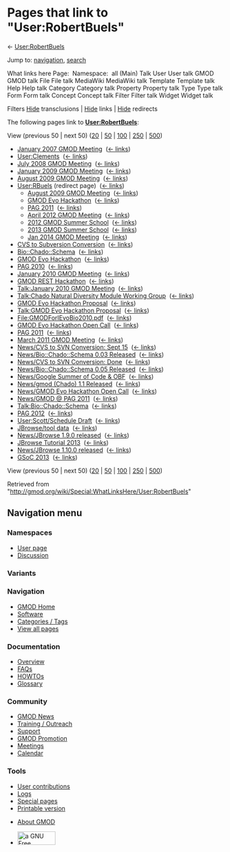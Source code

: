 <div id="mw-page-base" class="noprint">

</div>

<div id="mw-head-base" class="noprint">

</div>

<div id="content" class="mw-body" role="main">

<span id="top"></span>

<div id="mw-js-message" style="display:none;">

</div>



# <span dir="auto">Pages that link to "User:RobertBuels"</span>

<div id="bodyContent">

<div id="contentSub">

← [User:RobertBuels](/wiki/User:RobertBuels "User:RobertBuels")

</div>

<div id="jump-to-nav" class="mw-jump">

Jump to: [navigation](#mw-navigation), [search](#p-search)

</div>

<div id="mw-content-text">

What links here Page:  Namespace:  all (Main) Talk User User talk GMOD
GMOD talk File File talk MediaWiki MediaWiki talk Template Template talk
Help Help talk Category Category talk Property Property talk Type Type
talk Form Form talk Concept Concept talk Filter Filter talk Widget
Widget talk

Filters
[Hide](/mediawiki/index.php?title=Special:WhatLinksHere/User:RobertBuels&hidetrans=1 "Special:WhatLinksHere/User:RobertBuels")
transclusions \|
[Hide](/mediawiki/index.php?title=Special:WhatLinksHere/User:RobertBuels&hidelinks=1 "Special:WhatLinksHere/User:RobertBuels")
links \|
[Hide](/mediawiki/index.php?title=Special:WhatLinksHere/User:RobertBuels&hideredirs=1 "Special:WhatLinksHere/User:RobertBuels")
redirects

The following pages link to
**[User:RobertBuels](/wiki/User:RobertBuels "User:RobertBuels")**:

View (previous 50 \| next 50)
([20](/mediawiki/index.php?title=Special:WhatLinksHere/User:RobertBuels&limit=20 "Special:WhatLinksHere/User:RobertBuels")
\|
[50](/mediawiki/index.php?title=Special:WhatLinksHere/User:RobertBuels&limit=50 "Special:WhatLinksHere/User:RobertBuels")
\|
[100](/mediawiki/index.php?title=Special:WhatLinksHere/User:RobertBuels&limit=100 "Special:WhatLinksHere/User:RobertBuels")
\|
[250](/mediawiki/index.php?title=Special:WhatLinksHere/User:RobertBuels&limit=250 "Special:WhatLinksHere/User:RobertBuels")
\|
[500](/mediawiki/index.php?title=Special:WhatLinksHere/User:RobertBuels&limit=500 "Special:WhatLinksHere/User:RobertBuels"))

- [January 2007 GMOD
  Meeting](/wiki/January_2007_GMOD_Meeting "January 2007 GMOD Meeting") ‎
  <span class="mw-whatlinkshere-tools">([←
  links](/mediawiki/index.php?title=Special:WhatLinksHere&target=January+2007+GMOD+Meeting "Special:WhatLinksHere"))</span>
- [User:Clements](/wiki/User:Clements "User:Clements") ‎
  <span class="mw-whatlinkshere-tools">([←
  links](/mediawiki/index.php?title=Special:WhatLinksHere&target=User%3AClements "Special:WhatLinksHere"))</span>
- [July 2008 GMOD
  Meeting](/wiki/July_2008_GMOD_Meeting "July 2008 GMOD Meeting") ‎
  <span class="mw-whatlinkshere-tools">([←
  links](/mediawiki/index.php?title=Special:WhatLinksHere&target=July+2008+GMOD+Meeting "Special:WhatLinksHere"))</span>
- [January 2009 GMOD
  Meeting](/wiki/January_2009_GMOD_Meeting "January 2009 GMOD Meeting") ‎
  <span class="mw-whatlinkshere-tools">([←
  links](/mediawiki/index.php?title=Special:WhatLinksHere&target=January+2009+GMOD+Meeting "Special:WhatLinksHere"))</span>
- [August 2009 GMOD
  Meeting](/wiki/August_2009_GMOD_Meeting "August 2009 GMOD Meeting") ‎
  <span class="mw-whatlinkshere-tools">([←
  links](/mediawiki/index.php?title=Special:WhatLinksHere&target=August+2009+GMOD+Meeting "Special:WhatLinksHere"))</span>
- [User:RBuels](/mediawiki/index.php?title=User:RBuels&redirect=no "User:RBuels")
  (redirect page) ‎ <span class="mw-whatlinkshere-tools">([←
  links](/mediawiki/index.php?title=Special:WhatLinksHere&target=User%3ARBuels "Special:WhatLinksHere"))</span>
  - [August 2009 GMOD
    Meeting](/wiki/August_2009_GMOD_Meeting "August 2009 GMOD Meeting") ‎
    <span class="mw-whatlinkshere-tools">([←
    links](/mediawiki/index.php?title=Special:WhatLinksHere&target=August+2009+GMOD+Meeting "Special:WhatLinksHere"))</span>
  - [GMOD Evo Hackathon](/wiki/GMOD_Evo_Hackathon "GMOD Evo Hackathon") ‎
    <span class="mw-whatlinkshere-tools">([←
    links](/mediawiki/index.php?title=Special:WhatLinksHere&target=GMOD+Evo+Hackathon "Special:WhatLinksHere"))</span>
  - [PAG 2011](/wiki/PAG_2011 "PAG 2011") ‎
    <span class="mw-whatlinkshere-tools">([←
    links](/mediawiki/index.php?title=Special:WhatLinksHere&target=PAG+2011 "Special:WhatLinksHere"))</span>
  - [April 2012 GMOD
    Meeting](/wiki/April_2012_GMOD_Meeting "April 2012 GMOD Meeting") ‎
    <span class="mw-whatlinkshere-tools">([←
    links](/mediawiki/index.php?title=Special:WhatLinksHere&target=April+2012+GMOD+Meeting "Special:WhatLinksHere"))</span>
  - [2012 GMOD Summer
    School](/wiki/2012_GMOD_Summer_School "2012 GMOD Summer School") ‎
    <span class="mw-whatlinkshere-tools">([←
    links](/mediawiki/index.php?title=Special:WhatLinksHere&target=2012+GMOD+Summer+School "Special:WhatLinksHere"))</span>
  - [2013 GMOD Summer
    School](/wiki/2013_GMOD_Summer_School "2013 GMOD Summer School") ‎
    <span class="mw-whatlinkshere-tools">([←
    links](/mediawiki/index.php?title=Special:WhatLinksHere&target=2013+GMOD+Summer+School "Special:WhatLinksHere"))</span>
  - [Jan 2014 GMOD
    Meeting](/wiki/Jan_2014_GMOD_Meeting "Jan 2014 GMOD Meeting") ‎
    <span class="mw-whatlinkshere-tools">([←
    links](/mediawiki/index.php?title=Special:WhatLinksHere&target=Jan+2014+GMOD+Meeting "Special:WhatLinksHere"))</span>
- [CVS to Subversion
  Conversion](/wiki/CVS_to_Subversion_Conversion "CVS to Subversion Conversion")
  ‎ <span class="mw-whatlinkshere-tools">([←
  links](/mediawiki/index.php?title=Special:WhatLinksHere&target=CVS+to+Subversion+Conversion "Special:WhatLinksHere"))</span>
- [Bio::Chado::Schema](/wiki/Bio::Chado::Schema "Bio::Chado::Schema") ‎
  <span class="mw-whatlinkshere-tools">([←
  links](/mediawiki/index.php?title=Special:WhatLinksHere&target=Bio%3A%3AChado%3A%3ASchema "Special:WhatLinksHere"))</span>
- [GMOD Evo Hackathon](/wiki/GMOD_Evo_Hackathon "GMOD Evo Hackathon") ‎
  <span class="mw-whatlinkshere-tools">([←
  links](/mediawiki/index.php?title=Special:WhatLinksHere&target=GMOD+Evo+Hackathon "Special:WhatLinksHere"))</span>
- [PAG 2010](/wiki/PAG_2010 "PAG 2010") ‎
  <span class="mw-whatlinkshere-tools">([←
  links](/mediawiki/index.php?title=Special:WhatLinksHere&target=PAG+2010 "Special:WhatLinksHere"))</span>
- [January 2010 GMOD
  Meeting](/wiki/January_2010_GMOD_Meeting "January 2010 GMOD Meeting") ‎
  <span class="mw-whatlinkshere-tools">([←
  links](/mediawiki/index.php?title=Special:WhatLinksHere&target=January+2010+GMOD+Meeting "Special:WhatLinksHere"))</span>
- [GMOD REST Hackathon](/wiki/GMOD_REST_Hackathon "GMOD REST Hackathon")
  ‎ <span class="mw-whatlinkshere-tools">([←
  links](/mediawiki/index.php?title=Special:WhatLinksHere&target=GMOD+REST+Hackathon "Special:WhatLinksHere"))</span>
- [Talk:January 2010 GMOD
  Meeting](/wiki/Talk:January_2010_GMOD_Meeting "Talk:January 2010 GMOD Meeting")
  ‎ <span class="mw-whatlinkshere-tools">([←
  links](/mediawiki/index.php?title=Special:WhatLinksHere&target=Talk%3AJanuary+2010+GMOD+Meeting "Special:WhatLinksHere"))</span>
- [Talk:Chado Natural Diversity Module Working
  Group](/wiki/Talk:Chado_Natural_Diversity_Module_Working_Group "Talk:Chado Natural Diversity Module Working Group")
  ‎ <span class="mw-whatlinkshere-tools">([←
  links](/mediawiki/index.php?title=Special:WhatLinksHere&target=Talk%3AChado+Natural+Diversity+Module+Working+Group "Special:WhatLinksHere"))</span>
- [GMOD Evo Hackathon
  Proposal](/wiki/GMOD_Evo_Hackathon_Proposal "GMOD Evo Hackathon Proposal")
  ‎ <span class="mw-whatlinkshere-tools">([←
  links](/mediawiki/index.php?title=Special:WhatLinksHere&target=GMOD+Evo+Hackathon+Proposal "Special:WhatLinksHere"))</span>
- [Talk:GMOD Evo Hackathon
  Proposal](/wiki/Talk:GMOD_Evo_Hackathon_Proposal "Talk:GMOD Evo Hackathon Proposal")
  ‎ <span class="mw-whatlinkshere-tools">([←
  links](/mediawiki/index.php?title=Special:WhatLinksHere&target=Talk%3AGMOD+Evo+Hackathon+Proposal "Special:WhatLinksHere"))</span>
- [File:GMODForIEvoBio2010.pdf](/wiki/File:GMODForIEvoBio2010.pdf "File:GMODForIEvoBio2010.pdf")
  ‎ <span class="mw-whatlinkshere-tools">([←
  links](/mediawiki/index.php?title=Special:WhatLinksHere&target=File%3AGMODForIEvoBio2010.pdf "Special:WhatLinksHere"))</span>
- [GMOD Evo Hackathon Open
  Call](/wiki/GMOD_Evo_Hackathon_Open_Call "GMOD Evo Hackathon Open Call")
  ‎ <span class="mw-whatlinkshere-tools">([←
  links](/mediawiki/index.php?title=Special:WhatLinksHere&target=GMOD+Evo+Hackathon+Open+Call "Special:WhatLinksHere"))</span>
- [PAG 2011](/wiki/PAG_2011 "PAG 2011") ‎
  <span class="mw-whatlinkshere-tools">([←
  links](/mediawiki/index.php?title=Special:WhatLinksHere&target=PAG+2011 "Special:WhatLinksHere"))</span>
- [March 2011 GMOD
  Meeting](/wiki/March_2011_GMOD_Meeting "March 2011 GMOD Meeting") ‎
  <span class="mw-whatlinkshere-tools">([←
  links](/mediawiki/index.php?title=Special:WhatLinksHere&target=March+2011+GMOD+Meeting "Special:WhatLinksHere"))</span>
- [News/CVS to SVN Conversion: Sept
  15](/wiki/News/CVS_to_SVN_Conversion:_Sept_15 "News/CVS to SVN Conversion: Sept 15")
  ‎ <span class="mw-whatlinkshere-tools">([←
  links](/mediawiki/index.php?title=Special:WhatLinksHere&target=News%2FCVS+to+SVN+Conversion%3A+Sept+15 "Special:WhatLinksHere"))</span>
- [News/Bio::Chado::Schema 0.03
  Released](/wiki/News/Bio::Chado::Schema_0.03_Released "News/Bio::Chado::Schema 0.03 Released")
  ‎ <span class="mw-whatlinkshere-tools">([←
  links](/mediawiki/index.php?title=Special:WhatLinksHere&target=News%2FBio%3A%3AChado%3A%3ASchema+0.03+Released "Special:WhatLinksHere"))</span>
- [News/CVS to SVN Conversion:
  Done](/wiki/News/CVS_to_SVN_Conversion:_Done "News/CVS to SVN Conversion: Done")
  ‎ <span class="mw-whatlinkshere-tools">([←
  links](/mediawiki/index.php?title=Special:WhatLinksHere&target=News%2FCVS+to+SVN+Conversion%3A+Done "Special:WhatLinksHere"))</span>
- [News/Bio::Chado::Schema 0.05
  Released](/wiki/News/Bio::Chado::Schema_0.05_Released "News/Bio::Chado::Schema 0.05 Released")
  ‎ <span class="mw-whatlinkshere-tools">([←
  links](/mediawiki/index.php?title=Special:WhatLinksHere&target=News%2FBio%3A%3AChado%3A%3ASchema+0.05+Released "Special:WhatLinksHere"))</span>
- [News/Google Summer of Code &
  OBF](/wiki/News/Google_Summer_of_Code_%26_OBF "News/Google Summer of Code & OBF")
  ‎ <span class="mw-whatlinkshere-tools">([←
  links](/mediawiki/index.php?title=Special:WhatLinksHere&target=News%2FGoogle+Summer+of+Code+%26+OBF "Special:WhatLinksHere"))</span>
- [News/gmod (Chado) 1.1
  Released](/wiki/News/gmod_(Chado)_1.1_Released "News/gmod (Chado) 1.1 Released")
  ‎ <span class="mw-whatlinkshere-tools">([←
  links](/mediawiki/index.php?title=Special:WhatLinksHere&target=News%2Fgmod+%28Chado%29+1.1+Released "Special:WhatLinksHere"))</span>
- [News/GMOD Evo Hackathon Open
  Call](/wiki/News/GMOD_Evo_Hackathon_Open_Call "News/GMOD Evo Hackathon Open Call")
  ‎ <span class="mw-whatlinkshere-tools">([←
  links](/mediawiki/index.php?title=Special:WhatLinksHere&target=News%2FGMOD+Evo+Hackathon+Open+Call "Special:WhatLinksHere"))</span>
- [News/GMOD @ PAG
  2011](/wiki/News/GMOD_@_PAG_2011 "News/GMOD @ PAG 2011") ‎
  <span class="mw-whatlinkshere-tools">([←
  links](/mediawiki/index.php?title=Special:WhatLinksHere&target=News%2FGMOD+%40+PAG+2011 "Special:WhatLinksHere"))</span>
- [Talk:Bio::Chado::Schema](/wiki/Talk:Bio::Chado::Schema "Talk:Bio::Chado::Schema")
  ‎ <span class="mw-whatlinkshere-tools">([←
  links](/mediawiki/index.php?title=Special:WhatLinksHere&target=Talk%3ABio%3A%3AChado%3A%3ASchema "Special:WhatLinksHere"))</span>
- [PAG 2012](/wiki/PAG_2012 "PAG 2012") ‎
  <span class="mw-whatlinkshere-tools">([←
  links](/mediawiki/index.php?title=Special:WhatLinksHere&target=PAG+2012 "Special:WhatLinksHere"))</span>
- [User:Scott/Schedule
  Draft](/wiki/User:Scott/Schedule_Draft "User:Scott/Schedule Draft") ‎
  <span class="mw-whatlinkshere-tools">([←
  links](/mediawiki/index.php?title=Special:WhatLinksHere&target=User%3AScott%2FSchedule+Draft "Special:WhatLinksHere"))</span>
- [JBrowse/tool data](/wiki/JBrowse/tool_data "JBrowse/tool data") ‎
  <span class="mw-whatlinkshere-tools">([←
  links](/mediawiki/index.php?title=Special:WhatLinksHere&target=JBrowse%2Ftool+data "Special:WhatLinksHere"))</span>
- [News/JBrowse 1.9.0
  released](/wiki/News/JBrowse_1.9.0_released "News/JBrowse 1.9.0 released")
  ‎ <span class="mw-whatlinkshere-tools">([←
  links](/mediawiki/index.php?title=Special:WhatLinksHere&target=News%2FJBrowse+1.9.0+released "Special:WhatLinksHere"))</span>
- [JBrowse Tutorial
  2013](/wiki/JBrowse_Tutorial_2013 "JBrowse Tutorial 2013") ‎
  <span class="mw-whatlinkshere-tools">([←
  links](/mediawiki/index.php?title=Special:WhatLinksHere&target=JBrowse+Tutorial+2013 "Special:WhatLinksHere"))</span>
- [News/JBrowse 1.10.0
  released](/wiki/News/JBrowse_1.10.0_released "News/JBrowse 1.10.0 released")
  ‎ <span class="mw-whatlinkshere-tools">([←
  links](/mediawiki/index.php?title=Special:WhatLinksHere&target=News%2FJBrowse+1.10.0+released "Special:WhatLinksHere"))</span>
- [GSoC 2013](/wiki/GSoC_2013 "GSoC 2013") ‎
  <span class="mw-whatlinkshere-tools">([←
  links](/mediawiki/index.php?title=Special:WhatLinksHere&target=GSoC+2013 "Special:WhatLinksHere"))</span>

View (previous 50 \| next 50)
([20](/mediawiki/index.php?title=Special:WhatLinksHere/User:RobertBuels&limit=20 "Special:WhatLinksHere/User:RobertBuels")
\|
[50](/mediawiki/index.php?title=Special:WhatLinksHere/User:RobertBuels&limit=50 "Special:WhatLinksHere/User:RobertBuels")
\|
[100](/mediawiki/index.php?title=Special:WhatLinksHere/User:RobertBuels&limit=100 "Special:WhatLinksHere/User:RobertBuels")
\|
[250](/mediawiki/index.php?title=Special:WhatLinksHere/User:RobertBuels&limit=250 "Special:WhatLinksHere/User:RobertBuels")
\|
[500](/mediawiki/index.php?title=Special:WhatLinksHere/User:RobertBuels&limit=500 "Special:WhatLinksHere/User:RobertBuels"))

</div>

<div class="printfooter">

Retrieved from
"<http://gmod.org/wiki/Special:WhatLinksHere/User:RobertBuels>"

</div>

<div id="catlinks" class="catlinks catlinks-allhidden">

</div>

<div class="visualClear">

</div>

</div>

</div>

<div id="mw-navigation">

## Navigation menu

<div id="mw-head">



<div id="left-navigation">

<div id="p-namespaces" class="vectorTabs" role="navigation"
aria-labelledby="p-namespaces-label">

### Namespaces

- <span id="ca-nstab-user"><a href="/wiki/User:RobertBuels" accesskey="c"
  title="View the user page [c]">User page</a></span>
- <span id="ca-talk"><a href="/wiki/User_talk:RobertBuels" accesskey="t"
  title="Discussion about the content page [t]">Discussion</a></span>

</div>

<div id="p-variants" class="vectorMenu emptyPortlet" role="navigation"
aria-labelledby="p-variants-label">

### 

### Variants[](#)

<div class="menu">

</div>

</div>

</div>

<div id="right-navigation">





</div>



</div>

</div>

</div>

<div id="mw-panel">

<div id="p-logo" role="banner">

<a href="/wiki/Main_Page"
style="background-image: url(http://gmod.org/images/GMOD-cogs.png);"
title="Visit the main page"></a>

</div>

<div id="p-Navigation" class="portal" role="navigation"
aria-labelledby="p-Navigation-label">

### Navigation

<div class="body">

- <span id="n-GMOD-Home">[GMOD Home](/wiki/Main_Page)</span>
- <span id="n-Software">[Software](/wiki/GMOD_Components)</span>
- <span id="n-Categories-.2F-Tags">[Categories /
  Tags](/wiki/Categories)</span>
- <span id="n-View-all-pages">[View all
  pages](/wiki/Special:AllPages)</span>

</div>

</div>

<div id="p-Documentation" class="portal" role="navigation"
aria-labelledby="p-Documentation-label">

### Documentation

<div class="body">

- <span id="n-Overview">[Overview](/wiki/Overview)</span>
- <span id="n-FAQs">[FAQs](/wiki/Category:FAQ)</span>
- <span id="n-HOWTOs">[HOWTOs](/wiki/Category:HOWTO)</span>
- <span id="n-Glossary">[Glossary](/wiki/Glossary)</span>

</div>

</div>

<div id="p-Community" class="portal" role="navigation"
aria-labelledby="p-Community-label">

### Community

<div class="body">

- <span id="n-GMOD-News">[GMOD News](/wiki/GMOD_News)</span>
- <span id="n-Training-.2F-Outreach">[Training /
  Outreach](/wiki/Training_and_Outreach)</span>
- <span id="n-Support">[Support](/wiki/Support)</span>
- <span id="n-GMOD-Promotion">[GMOD
  Promotion](/wiki/GMOD_Promotion)</span>
- <span id="n-Meetings">[Meetings](/wiki/Meetings)</span>
- <span id="n-Calendar">[Calendar](/wiki/Calendar)</span>

</div>

</div>

<div id="p-tb" class="portal" role="navigation"
aria-labelledby="p-tb-label">

### Tools

<div class="body">

- <span id="t-contributions">[User
  contributions](/wiki/Special:Contributions/RobertBuels "A list of contributions of this user")</span>
- <span id="t-log">[Logs](/wiki/Special:Log/RobertBuels)</span>
- <span id="t-specialpages"><a href="/wiki/Special:SpecialPages" accesskey="q"
  title="A list of all special pages [q]">Special pages</a></span>
- <span id="t-print"><a
  href="/mediawiki/index.php?title=Special:WhatLinksHere/User:RobertBuels&amp;printable=yes"
  rel="alternate" accesskey="p"
  title="Printable version of this page [p]">Printable version</a></span>

</div>

</div>

</div>

</div>

<div id="footer" role="contentinfo">

- <span id="footer-places-about">[About
  GMOD](/wiki/GMOD:About "GMOD:About")</span>

<!-- -->

- <span id="footer-copyrightico">[<img src="http://www.gnu.org/graphics/gfdl-logo-small.png" width="88"
  height="31" alt="a GNU Free Documentation License" />](http://www.gnu.org/licenses/fdl-1.3.html)</span>




</div>
